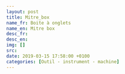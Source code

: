 ```yaml
---
layout: post
title: Mitre_box
name_fr: Boite à onglets
name_en: Mitre box
desc_fr: 
desc_en: 
img: []
src: 
date: 2019-03-15 17:58:00 +0100
categories: [Outil - instrument - machine]
---
```

